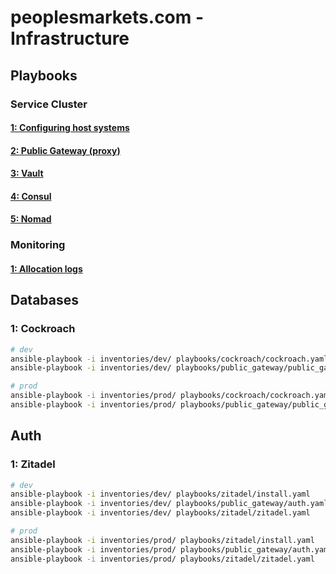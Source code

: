 # peoplesmarkets.com - Infrastructure

## Playbooks

### Service Cluster

#### [1: Configuring host systems](./playbooks/host/)

#### [2: Public Gateway (proxy)](./playbooks/public_gateway/)

#### [3: Vault](./playbooks/vault/)

#### [4: Consul](./playbooks/consul/)

#### [5: Nomad](./playbooks/nomad/)

### Monitoring

#### [1: Allocation logs](./playbooks/logging/)

## Databases

### 1: Cockroach

```sh
# dev
ansible-playbook -i inventories/dev/ playbooks/cockroach/cockroach.yaml
ansible-playbook -i inventories/dev/ playbooks/public_gateway/public_gateway.yaml --tags configure
```

```sh
# prod
ansible-playbook -i inventories/prod/ playbooks/cockroach/cockroach.yaml
ansible-playbook -i inventories/prod/ playbooks/public_gateway/public_gateway.yaml --tags configure
```

## Auth

### 1: Zitadel

```sh
# dev
ansible-playbook -i inventories/dev/ playbooks/zitadel/install.yaml
ansible-playbook -i inventories/dev/ playbooks/public_gateway/auth.yaml
ansible-playbook -i inventories/dev/ playbooks/zitadel/zitadel.yaml
```

```sh
# prod
ansible-playbook -i inventories/prod/ playbooks/zitadel/install.yaml
ansible-playbook -i inventories/prod/ playbooks/public_gateway/auth.yaml
ansible-playbook -i inventories/prod/ playbooks/zitadel/zitadel.yaml
```
